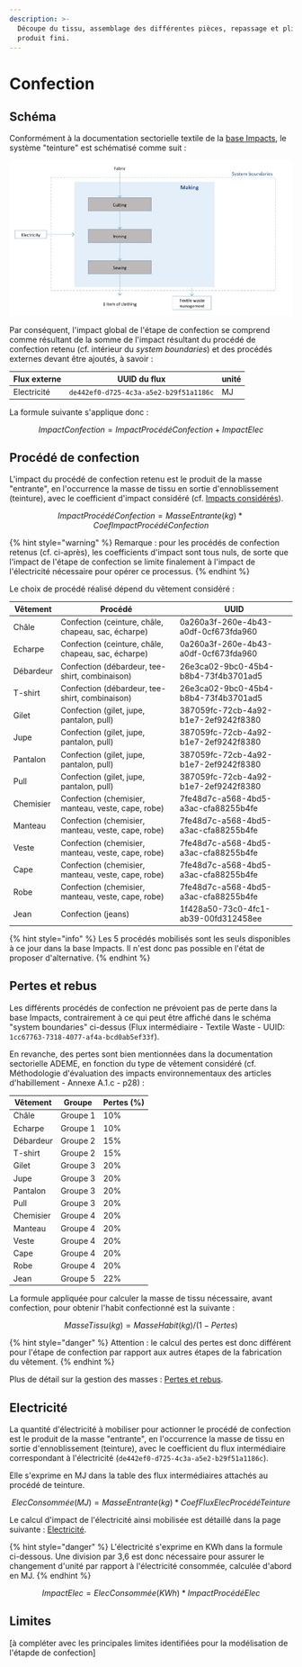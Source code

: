 ```yaml
---
description: >-
  Découpe du tissu, assemblage des différentes pièces, repassage et pliage du
  produit fini.
---
```


# Confection

## Schéma

Conformément à la documentation sectorielle textile de la [base Impacts](http://www.base-impacts.ademe.fr), le système "teinture" est schématisé comme suit :

![](../.gitbook/assets/Confection.PNG)

Par conséquent, l'impact global de l'étape de confection se comprend comme résultant de la somme de l'impact résultant du procédé de confection retenu (cf. intérieur du _system boundaries_) et des procédés externes devant être ajoutés, à savoir :

| Flux externe | UUID du flux                           | unité |
| ------------ | -------------------------------------- | ----- |
| Electricité  | `de442ef0-d725-4c3a-a5e2-b29f51a1186c` | MJ    |

La formule suivante s'applique donc :

$$
ImpactConfection = ImpactProcédéConfection + ImpactElec
$$

## Procédé de confection

L'impact du procédé de confection retenu est le produit de la masse "entrante", en l'occurrence la masse de tissu en sortie d'ennoblissement (teinture), avec le coefficient d'impact considéré (cf. [Impacts considérés](impacts-consideres.md)).

$$
ImpactProcédéConfection = MasseEntrante(kg) * CoefImpactProcédéConfection
$$

{% hint style="warning" %}
Remarque : pour les procédés de confection retenus (cf. ci-après), les coefficients d'impact sont tous nuls, de sorte que l'impact de l'étape de confection se limite finalement à l'impact de l'électricité nécessaire pour opérer ce processus.
{% endhint %}

Le choix de procédé réalisé dépend du vêtement considéré :

| Vêtement  | Procédé                                             | UUID                                 |
| --------- | --------------------------------------------------- | ------------------------------------ |
| Châle     | Confection (ceinture, châle, chapeau, sac, écharpe) | 0a260a3f-260e-4b43-a0df-0cf673fda960 |
| Echarpe   | Confection (ceinture, châle, chapeau, sac, écharpe) | 0a260a3f-260e-4b43-a0df-0cf673fda960 |
| Débardeur | Confection (débardeur, tee-shirt, combinaison)      | 26e3ca02-9bc0-45b4-b8b4-73f4b3701ad5 |
| T-shirt   | Confection (débardeur, tee-shirt, combinaison)      | 26e3ca02-9bc0-45b4-b8b4-73f4b3701ad5 |
| Gilet     | Confection (gilet, jupe, pantalon, pull)            | 387059fc-72cb-4a92-b1e7-2ef9242f8380 |
| Jupe      | Confection (gilet, jupe, pantalon, pull)            | 387059fc-72cb-4a92-b1e7-2ef9242f8380 |
| Pantalon  | Confection (gilet, jupe, pantalon, pull)            | 387059fc-72cb-4a92-b1e7-2ef9242f8380 |
| Pull      | Confection (gilet, jupe, pantalon, pull)            | 387059fc-72cb-4a92-b1e7-2ef9242f8380 |
| Chemisier | Confection (chemisier, manteau, veste, cape, robe)  | 7fe48d7c-a568-4bd5-a3ac-cfa88255b4fe |
| Manteau   | Confection (chemisier, manteau, veste, cape, robe)  | 7fe48d7c-a568-4bd5-a3ac-cfa88255b4fe |
| Veste     | Confection (chemisier, manteau, veste, cape, robe)  | 7fe48d7c-a568-4bd5-a3ac-cfa88255b4fe |
| Cape      | Confection (chemisier, manteau, veste, cape, robe)  | 7fe48d7c-a568-4bd5-a3ac-cfa88255b4fe |
| Robe      | Confection (chemisier, manteau, veste, cape, robe)  | 7fe48d7c-a568-4bd5-a3ac-cfa88255b4fe |
| Jean      | Confection (jeans)                                  | 1f428a50-73c0-4fc1-ab39-00fd312458ee |

{% hint style="info" %}
Les 5 procédés mobilisés sont les seuls disponibles à ce jour dans la base Impacts. Il n'est donc pas possible en l'état de proposer d'alternative.
{% endhint %}

## Pertes et rebus

Les différents procédés de confection ne prévoient pas de perte dans la base Impacts, contrairement à ce qui peut être affiché dans le schéma "system boundaries" ci-dessus (Flux intermédiaire - Textile Waste - UUID: `1cc67763-7318-4077-af4a-bcd0ab5ef33f`).

En revanche, des pertes sont bien mentionnées dans la documentation sectorielle ADEME, en fonction du type de vêtement considéré (cf. Méthodologie d'évaluation des impacts environnementaux des articles d'habillement - Annexe A.1.c - p28) :

| Vêtement  | Groupe   | Pertes (%) |
| --------- | -------- | ---------- |
| Châle     | Groupe 1 | 10%        |
| Echarpe   | Groupe 1 | 10%        |
| Débardeur | Groupe 2 | 15%        |
| T-shirt   | Groupe 2 | 15%        |
| Gilet     | Groupe 3 | 20%        |
| Jupe      | Groupe 3 | 20%        |
| Pantalon  | Groupe 3 | 20%        |
| Pull      | Groupe 3 | 20%        |
| Chemisier | Groupe 4 | 20%        |
| Manteau   | Groupe 4 | 20%        |
| Veste     | Groupe 4 | 20%        |
| Cape      | Groupe 4 | 20%        |
| Robe      | Groupe 4 | 20%        |
| Jean      | Groupe 5 | 22%        |

La formule appliquée pour calculer la masse de tissu nécessaire, avant confection, pour obtenir l'habit confectionné est la suivante :

$$
MasseTissu(kg) = MasseHabit(kg) / (1-Pertes)
$$

{% hint style="danger" %}
Attention : le calcul des pertes est donc différent pour l'étape de confection par rapport aux autres étapes de la fabrication du vêtement.
{% endhint %}

Plus de détail sur la gestion des masses : [Pertes et rebus](pertes-et-rebus.md).

## Electricité

La quantité d'électricité à mobiliser pour actionner le procédé de confection est le produit de la masse "entrante", en l'occurrence la masse de tissu en sortie d'ennoblissement (teinture), avec le coefficient du flux intermédiaire correspondant à l'électricité (`de442ef0-d725-4c3a-a5e2-b29f51a1186c`).

Elle s'exprime en MJ dans la table des flux intermédiaires attachés au procédé de teinture.

$$
ElecConsommée(MJ) = MasseEntrante(kg) * CoefFluxElecProcédéTeinture
$$

Le calcul d'impact de l'électricité ainsi mobilisée est détaillé dans la page suivante : [Electricité](electricite.md).

{% hint style="danger" %}
L'électricité s'exprime en KWh dans la formule ci-dessous. Une division par 3,6 est donc nécessaire pour assurer le changement d'unité par rapport à l'électricité consommée, calculée d'abord en MJ.
{% endhint %}

$$
ImpactElec = ElecConsommée (KWh) * ImpactProcédéElec
$$

## Limites

\[à compléter avec les principales limites identifiées pour la modélisation de l'étapde de confection]

##
